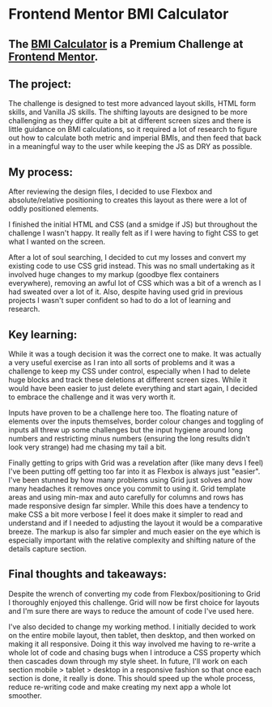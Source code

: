 # Frontend Mentor BMI Calculator 

## The [BMI Calculator](https://www.frontendmentor.io/challenges/body-mass-index-calculator-brrBkfSz1T) is a Premium Challenge at [Frontend Mentor](https://www.frontendmentor.io/home).

## The project:

The challenge is designed to test more advanced layout skills, HTML form skills, and Vanilla JS skills. The shifting layouts are designed to be more challenging as they differ quite a bit at different screen sizes and there is little guidance on BMI calculations, so it required a lot of research to figure out how to calculate both metric and imperial BMIs, and then feed that back in a meaningful way to the user while keeping the JS as DRY as possible.

## My process:

After reviewing the design files, I decided to use Flexbox and absolute/relative positioning to creates this layout as there were a lot of oddly positioned elements. 

I finished the initial HTML and CSS (and a smidge if JS) but throughout the challenge I wasn't happy. It really felt as if I were having to fight CSS to get what I wanted on the screen. 

After a lot of soul searching, I decided to cut my losses and convert my existing code to use CSS grid instead. This was no small undertaking as it involved huge changes to my markup (goodbye flex containers everywhere), removing an awful lot of CSS which was a bit of a wrench as I had sweated over a lot of it. Also, despite having used grid in previous projects I wasn't super confident so had to do a lot of learning and research.

## Key learning:

While it was a tough decision it was the correct one to make. It was actually a very useful exercise as I ran into all sorts of problems and it was a challenge to keep my CSS under control, especially when I had to delete huge blocks and track these deletions at different screen sizes. While it would have been easier to just delete everything and start again, I decided to embrace the challenge and it was very worth it.

Inputs have proven to be a challenge here too. The floating nature of elements over the inputs themselves, border colour changes and toggling of inputs all threw up some challenges but the input hygiene around long numbers and restricting minus numbers (ensuring the long results didn't look very strange) had me chasing my tail a bit.

Finally getting to grips with Grid was a revelation after (like many devs I feel) I've been putting off getting too far into it as Flexbox is always just "easier". I've been stunned by how many problems using Grid just solves and how many headaches it removes once you commit to using it. Grid template areas and using min-max and auto carefully for columns and rows has made responsive design far simpler. While this does have a tendency to make CSS a bit more verbose I feel it does make it simpler to read and understand and if I needed to adjusting the layout it would be a comparative breeze. The markup is also far simpler and much easier on the eye which is especially important with the relative complexity and shifting nature of the details capture section. 

## Final thoughts and takeaways:

Despite the wrench of converting my code from Flexbox/positioning to Grid I thoroughly enjoyed this challenge. Grid will now be first choice for layouts and I'm sure there are ways to reduce the amount of code I've used here.

I've also decided to change my working method. I initially decided to work on the entire mobile layout, then tablet, then desktop, and then worked on making it all responsive. Doing it this way involved me having to re-write a whole lot of code and chasing bugs when I introduce a CSS property which then cascades down through my style sheet. In future, I'll work on each section mobile > tablet > desktop in a responsive fashion so that once each section is done, it really is done. This should speed up the whole process, reduce re-writing code and make creating my next app a whole lot smoother.
